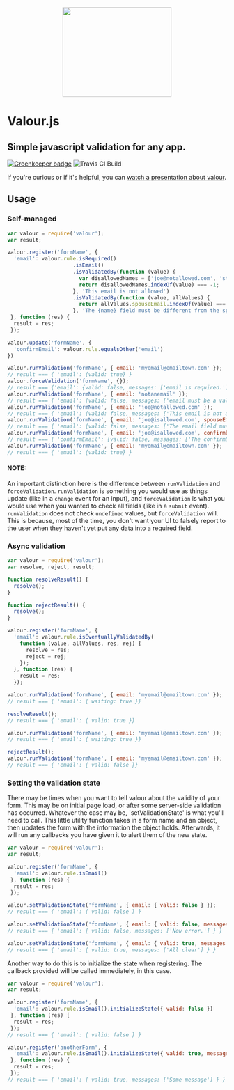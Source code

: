 <div align="center">
  <a href="https://github.com/stevematney/valour">
    <img width="250" height="206" src="https://s3-us-west-1.amazonaws.com/valour/valour-logo.png">
  </a>
  <br>
</div>


Valour.js
===


## Simple javascript validation for any app.

[![Greenkeeper badge](https://badges.greenkeeper.io/stevematney/valour.svg)](https://greenkeeper.io/)
![Travis CI Build](https://travis-ci.org/stevematney/valour.svg?branch=master)

If you're curious or if it's helpful, you can [watch a presentation about valour](https://www.youtube.com/watch?v=qDm-qdG0-60).

Usage
--

### Self-managed
```javascript
var valour = require('valour');
var result;

valour.register('formName', {
  'email': valour.rule.isRequired()
                     .isEmail()
                     .isValidatedBy(function (value) {
                       var disallowedNames = ['joe@notallowed.com', 'steve@isnotavailable.com', 'donotallow@anything.com'];
                       return disallowedNames.indexOf(value) === -1;
                     }, 'This email is not allowed')
                     .isValidatedBy(function (value, allValues) {
                       return allValues.spouseEmail.indexOf(value) === -1;
                     }, 'The {name} field must be different from the spouse email.')
 }, function (res) {
  result = res;
 });

valour.update('formName', {
  'confirmEmail': valour.rule.equalsOther('email')
})

valour.runValidation('formName', { email: 'myemail@emailtown.com' });
// result === { 'email': {valid: true} }
valour.forceValidation('formName', {});
// result === {'email': {valid: false, messages: ['email is required.']}}
valour.runValidation('formName', { email: 'notanemail' });
// result === { 'email': {valid: false, messages: ['email must be a valid email address']} }
valour.runValidation('formName', { email: 'joe@notallowed.com' });
// result === { 'email': {valid: false, messages: ['This email is not allowed']} }
valour.runValidation('formName', { email: 'joe@isallowed.com', spouseEmail: 'joe@istallowed.com' });
// result === { 'email': {valid: false, messages: ['The email field must be different from the spouse email.']} }
valour.runValidation('formName', { email: 'joe@isallowed.com', confirmEmail: 'joe@isnotallowed.com' });
// result === { 'confirmEmail': {valid: false, messages: ['The confirmEmail field must be equal to email.']} }
valour.runValidation('formName', { email: 'myemail@emailtown.com' });
// result === { 'email': {valid: true} }
```

#### NOTE:
An important distinction here is the difference between `runValidation` and `forceValidation`. `runValidation` is something you would use as things update (like in a `change` event for an input), and `forceValidation` is what you would use when you wanted to check all fields (like in a `submit` event). `runValidation` does not check `undefined` values, but `forceValidation` will. This is because, most of the time, you don't want your UI to falsely report to the user when they haven't yet put any data into a required field.

### Async validation

```javascript
var valour = require('valour');
var resolve, reject, result;

function resolveResult() {
  resolve();
}

function rejectResult() {
  resolve();
}

valour.register('formName', {
  'email': valour.rule.isEventuallyValidatedBy(
    function (value, allValues, res, rej) {
      resolve = res;
      reject = rej;
    });
  }, function (res) {
    result = res;
  });

valour.runValidation('formName', { email: 'myemail@emailtown.com' });
// result === { 'email': { waiting: true }}

resolveResult();
// result === { 'email': { valid: true }}

valour.runValidation('formName', { email: 'myemail@emailtown.com' });
// result === { 'email': { waiting: true }}

rejectResult();
valour.runValidation('formName', { email: 'myemail@emailtown.com' });
// result === { 'email': { valid: false }}
```
### Setting the validation state
There may be times when you want to tell valour about the validity of your form.  This may be on initial page load, or after some server-side validation has occurred.  Whatever the case may be, 'setValidationState' is what you'll need to call.  This little utility function takes 
in a form name and an object, then updates the form with the information the object holds.  Afterwards, it will run any callbacks you have given it to alert them of the new state.

```javascript
var valour = require('valour');
var result;

valour.register('formName', {
  'email': valour.rule.isEmail()
 }, function (res) {
  result = res;
 });

valour.setValidationState('formName', { email: { valid: false } });
// result === { 'email': { valid: false } }

valour.setValidationState('formName', { email: { valid: false, messages: ['New error.'] } });
// result === { 'email': { valid: false, messages: ['New error.'] } }

valour.setValidationState('formName', { email: { valid: true, messages: ['All clear'] } });
// result === { 'email': { valid: true, messages: ['All clear'] } }
```

Another way to do this is to initialize the state when registering.  The callback provided will be called immediately, in this case.

```javascript
var valour = require('valour');
var result;

valour.register('formName', {
  'email': valour.rule.isEmail().initializeState({ valid: false })
 }, function (res) {
  result = res;
 });
// result === { 'email': { valid: false } }

valour.register('anotherForm', {
  'email': valour.rule.isEmail().initializeState({ valid: true, messages: ['Some message'] })
 }, function (res) {
  result = res;
 });
// result === { 'email': { valid: true, messages: ['Some message'] } }

```

